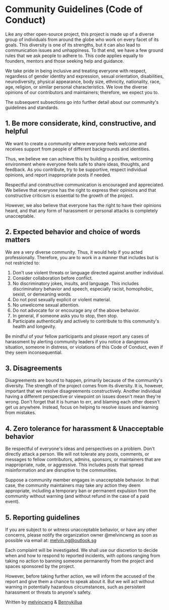 # Community Guidelines (Code of Conduct)

Like any other open-source project, this project is made up of a diverse group of individuals from around the globe who work on every facet of its goals. This diversity is one of its strengths, but it can also lead to communication issues and unhappiness. To that end, we have a few ground rules that we ask people to adhere to. This code applies equally to founders, mentors and those seeking help and guidance.

We take pride in being inclusive and treating everyone with respect,
regardless of gender identity and expression, sexual orientation, disabilities, neurodiversity, physical appearance, body size, ethnicity, nationality, race, age, religion, or similar personal characteristics.
We love the diverse opinions of our contributors and maintainers; therefore, we expect you to.

The subsequent subsections go into further detail about our community's guidelines and standards.

## 1. Be more considerate, kind, constructive, and helpful

We want to create a community where everyone feels welcome and receives support from people of different backgrounds and identities.

Thus, we believe we can achieve this by building a positive, welcoming environment where everyone feels safe to share ideas, thoughts, and feedback.
As you contribute, try to be supportive, respect individual opinions, and report inappropriate posts if needed.

Respectful and constructive communication is encouraged and appreciated. We believe that everyone has the right to express their opinions and that constructive criticism is essential to the growth of the project. 

However, we also believe that everyone has the right to have their opinions heard, and that any form of harassment or personal attacks is completely unacceptable.

## 2. Expected behavior and choice of words matters

We are a very diverse community. Thus, it would help if you acted professionally.
Therefore, you are to work in a manner that includes but is not restricted to:

1. Don't use violent threats or language directed against another individual.
2. Consider collaboration before conflict.
3. No discriminatory jokes, insults, and language. This includes discriminatory behavior and speech, especially racist, homophobic, sexist, or demeaning words.
4. Do not post sexually explicit or violent material.
5. No unwelcome sexual attention.
6. Do not advocate for or encourage any of the above behavior.
7. In general, if someone asks you to stop, then stop.
8. Participate authentically and actively to contribute to this community's health and longevity.

Be mindful of your fellow participants and please report any cases of harassment by alerting community leaders if you notice a dangerous situation, someone in distress, or violations of this Code of Conduct, even if they seem inconsequential.

## 3. Disagreements

Disagreements are bound to happen, primarily because of the community's diversity. The strength of the project comes from its diversity. It is, however, important that we resolve disagreements constructively. Another individual having a different perspective or viewpoint on issues doesn't mean they're wrong. Don't forget that it is human to err, and blaming each other doesn't get us anywhere. Instead, focus on helping to resolve issues and learning from mistakes.

## 4. Zero tolerance for harassment & Unacceptable behavior

Be respectful of everyone's ideas and perspectives on a problem. Don't directly attack a person. We will not tolerate any posts, comments, or messages to fellow contributors, admins, sponsors, or maintainers that are inappropriate, rude, or aggressive. This includes posts that spread misinformation and are disruptive to the communities.

Suppose a community member engages in unacceptable behavior. In that case, the community maintainers may take any action they deem appropriate, including a temporary ban or permanent expulsion from the community without warning (and without refund in the case of a paid event).

## 5. Reporting guidelines

If you are subject to or witness unacceptable behavior, or have any other concerns, please notify the organization owner @melvincwng as soon as possible via email at: melvin.ng@outlook.sg

Each complaint will be investigated. We shall use our discretion to decide when and how to respond to reported incidents, with options ranging from taking no action to banning someone permanently from the project and spaces sponsored by the project.

However, before taking further action, we will inform the accused of the report and give them a chance to speak about it. But we will act without warning in potentially hazardous circumstances, such as persistent harassment or threats to anyone's safety.

Written by [melvincwng](https://github.com/melvincwng) & [Bennykillua](https://github.com/Bennykillua)
